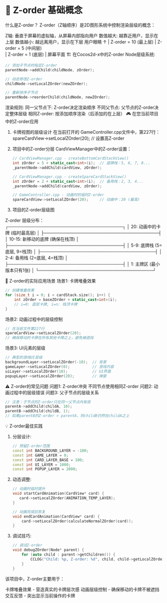 # 🎯 Z-order 基础概念

什么是Z-order？
Z-order（Z轴顺序）是2D图形系统中控制渲染层级的概念：

Z轴: 垂直于屏幕的虚拟轴，从屏幕内部指向用户
数值越大: 越靠近用户，显示在上层
数值越小: 越远离用户，显示在下层
用户眼睛
    ↑
    |  Z-order = 10 (最上层)
    |  Z-order = 5  (中间层)  
    |  Z-order = 1  (底层)
    |
  屏幕平面
🏗️ 在Cocos2d-x中的Z-order
Node层级系统:

```c++
// 添加子节点时指定Z-order
parentNode->addChild(childNode, zOrder);

// 动态修改Z-order 
childNode->setLocalZOrder(newZOrder);

// 重新排序子节点
parentNode->reorderChild(childNode, newZOrder);
```

渲染规则:
同一父节点下: Z-order决定渲染顺序
不同父节点: 父节点的Z-order决定整体层级
相同Z-order: 按添加顺序渲染（后添加的在上层）
🎮 在您当前项目中的Z-order应用

1. 卡牌视图的层级设计
在当前打开的 GameController.cpp文件中，第227行：
spareCardView->setLocalZOrder(20); // 设置高Z-order

2. 项目中的Z-order分层
    CardViewManager中的Z-order设置：

    ```cpp
    // CardViewManager.cpp - createBottomCardStackView()
    int zOrder = 5 + static_cast<int>(i);  // 底牌栈：5, 6, 7, 8...
    _parentNode->addChild(cardView, zOrder);

    // CardViewManager.cpp - createSpareCardStackView()  
    int zOrder = 2 + static_cast<int>(i);  // 备用栈：2, 3, 4...
    _parentNode->addChild(cardView, zOrder);

    // GameController.cpp - 动画时的临时Z-order
    spareCardView->setLocalZOrder(20);     // 动画中：20 (最高)
    ```

3. 项目的Z-order层级图

Z-order 层级分布：
┌─────────────────────────────────────┐
│ 20: 动画中的卡牌 (临时最高层)          │
├─────────────────────────────────────┤
│ 10-15: 新移动的底牌 (确保在栈顶)      │
├─────────────────────────────────────┤
│ 5-9: 底牌栈 (5=底层, 9=栈顶)         │
├─────────────────────────────────────┤
│ 2-4: 备用栈 (2=底层, 4=栈顶)         │
├─────────────────────────────────────┤
│ 1: 主牌区 (最小版本只有1张)           │
└─────────────────────────────────────┘

🔧 Z-order的实际应用场景
场景1: 卡牌堆叠效果

```cpp
// 创建堆叠效果
for (size_t i = 0; i < cardStack.size(); i++) {
    int zOrder = baseZOrder + static_cast<int>(i);
    // i=0: 底层卡牌, i=n: 栈顶卡牌
}
```

场景2: 动画过程中的层级控制

```cpp
// 在当前文件第227行
spareCardView->setLocalZOrder(20);
// 确保移动的卡牌在所有其他卡牌之上，避免被遮挡
```

场景3: UI元素的层级

```cpp
// 典型的游戏UI层级
backgroundLayer->setLocalZOrder(-10);  // 背景
gameLayer->setLocalZOrder(0);          // 游戏内容  
uiLayer->setLocalZOrder(10);           // UI界面
popupLayer->setLocalZOrder(20);        // 弹窗
```

⚠️ Z-order的常见问题
问题1: Z-order冲突  不同节点使用相同Z-order
问题2: 动画过程中的层级错误
问题3: 父子节点的层级关系

```cpp
// 注意：子节点的Z-order只在同一父节点内有效
parentA->addChild(childA, 10);
parentB->addChild(childB, 1);
// 如果parentB的Z-order > parentA，则childB仍然在childA之上
```

💡 Z-order最佳实践

1. 分层设计:

    ```cpp
    // 预留Z-order范围
    const int BACKGROUND_LAYER = -100;
    const int GAME_LAYER = 0;
    const int CARD_LAYER_BASE = 100;
    const int UI_LAYER = 1000;
    const int POPUP_LAYER = 2000;
    ```

2. 动态调整:

    ```cpp
    // 动画时临时提升
    void startCardAnimation(CardView* card) {
       card->setLocalZOrder(ANIMATION_TEMP_LAYER);
    }

    // 动画完成后恢复
    void endCardAnimation(CardView* card) {
        card->setLocalZOrder(calculateNormalZOrder(card));
    }
    ```

3. 调试技巧:

    ```cpp
    // 调试Z-order
    void debugZOrder(Node* parent) {
        for (auto child : parent->getChildren()) {
            CCLOG("Child: %p, Z-order: %d", child, child->getLocalZOrder());
        }
    }
    ```

该项目中，Z-order主要用于：

卡牌堆叠效果 - 营造真实的卡牌层次感
动画层级控制 - 确保移动的卡牌不被遮挡
交互反馈 - 突出显示当前操作的卡牌
